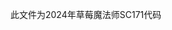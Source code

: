 此文件为2024年草莓魔法师SC171代码
<!---
jud229797/jud229797 is a ✨ special ✨ repository because its `README.md` (this file) appears on your GitHub profile.
You can click the Preview link to take a look at your changes.
--->
